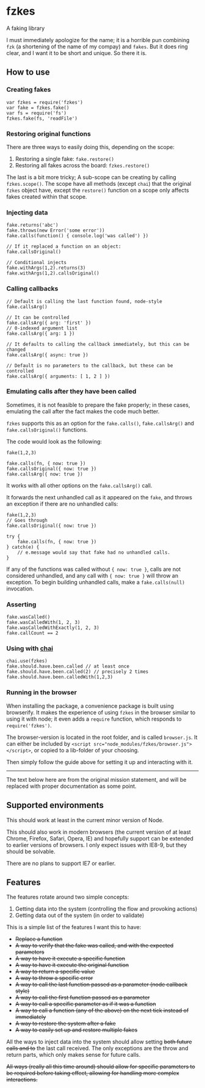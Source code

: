 fzkes
=====

A faking library

I must immediately apologize for the name; it is a horrible pun combining `fzk`
(a shortening of the name of my compay) and `fakes`. But it does ring clear,
and I want it to be short and unique. So there it is.


How to use
----------

### Creating fakes

	var fzkes = require('fzkes')
	var fake = fzkes.fake()
	var fs = require('fs')
	fzkes.fake(fs, 'readFile')


### Restoring original functions

There are three ways to easily doing this, depending on the scope:

1. Restoring a single fake: `fake.restore()`
2. Restoring all fakes across the board: `fzkes.restore()`

The last is a bit more tricky; A sub-scope can be creating by calling `fzkes.scope()`.
The scope have all methods (except `chai`) that the original `fzkes` object have,
except the `restore()` function on a scope only affects fakes created within
that scope.


### Injecting data

	fake.returns('abc')
	fake.throws(new Error('some error'))
	fake.calls(function() { console.log('was called') })

	// If it replaced a function on an object:
	fake.callsOriginal()

	// Conditional injects
	fake.withArgs(1,2).returns(3)
	fake.withArgs(1,2).callsOriginal()


### Calling callbacks

	// Default is calling the last function found, node-style
	fake.callsArg()

	// It can be controlled
	fake.callsArg({ arg: 'first' })
	// 0-indexed argument list
	fake.callsArg({ arg: 1 })

	// It defaults to calling the callback immediately, but this can be changed
	fake.callsArg({ async: true })

	// Default is no parameters to the callback, but these can be controlled
	fake.callsArg({ arguments: [ 1, 2 ] })


### Emulating calls after they have been called

Sometimes, it is not feasible to prepare the fake properly; in these cases,
emulating the call after the fact makes the code much better.

`fzkes` supports this as an option for the `fake.calls()`, `fake.callsArg()` and
`fake.callsOriginal()` functions.

The code would look as the following:

	fake(1,2,3)

	fake.calls(fn, { now: true })
	fake.callsOriginal({ now: true })
	fake.callsArg({ now: true })

It works with all other options on the `fake.callsArg()` call.

It forwards the next unhandled call as it appeared on the `fake`, and throws an
exception if there are no unhandled calls:

	fake(1,2,3)
	// Goes through
	fake.callsOriginal({ now: true })

	try {
		fake.calls(fn, { now: true })
	} catch(e) {
		// e.message would say that fake had no unhandled calls.
	}

If any of the functions was called without `{ now: true }`, calls are not
considered unhandled, and any call with `{ now: true }` will throw an exception.
To begin building unhandled calls, make a `fake.calls(null)` invocation.


### Asserting

	fake.wasCalled()
	fake.wasCalledWith(1, 2, 3)
	fake.wasCalledWithExactly(1, 2, 3)
	fake.callCount == 2


### Using with [chai](http://chaijs.com)

	chai.use(fzkes)
	fake.should.have.been.called // at least once
	fake.should.have.been.called(2) // precisely 2 times
	fake.should.have.been.calledWith(1,2,3)


### Running in the browser

When installing the package, a convenience package is built using browserify.
It makes the experience of using `fzkes` in the browser similar to using it with
node; it even adds a `require` function, which responds to `require('fzkes')`.

The browser-version is located in the root folder, and is called `browser.js`.
It can either be included by `<script src="node_modules/fzkes/browser.js"></script>`,
or copied to a lib-folder of your choosing.

Then simply follow the guide above for setting it up and interacting with it.


--------

The text below here are from the original mission statement, and will be
replaced with proper documentation as some point.


Supported environments
----------------------

This should work at least in the current minor version of Node.

This should also work in modern browsers (the current version of at least Chrome,
Firefox, Safari, Opera, IE) and hopefully support can be extended to earlier
versions of browsers. I only expect issues with IE8-9, but they should be
solvable.

There are no plans to support IE7 or earlier.


Features
--------

The features rotate around two simple concepts:

1. Getting data into the system (controlling the flow and provoking actions)
2. Getting data out of the system (in order to validate)

This is a simple list of the features I want this to have:

- <s>Replace a function</s>
- <s>A way to verify that the fake was called, and with the expected parameters</s>
- <s>A way to have it execute a specific function</s>
- <s>A way to have it execute the original function</s>
- <s>A way to return a specific value</s>
- <s>A way to throw a specific error</s>
- <s>A way to call the last function passed as a parameter (node callback style)</s>
- <s>A way to call the first function passed as a parameter</s>
- <s>A way to call a specific parameter as if it was a function</s>
- <s>A way to call a function (any of the above) on the next tick instead of
  immediately</s>
- <s>A way to restore the system after a fake</s>
- <s>A way to easily set up and restore multiple fakes</s>

All the ways to inject data into the system should allow setting <s>both future
calls and to</s> the last call received. The only exceptions are the throw and
return parts, which only makes sense for future calls.

<s>All ways (really all this time around) should allow for specific parameters to be
required before taking effect, allowing for handling more complex interactions.</s>
